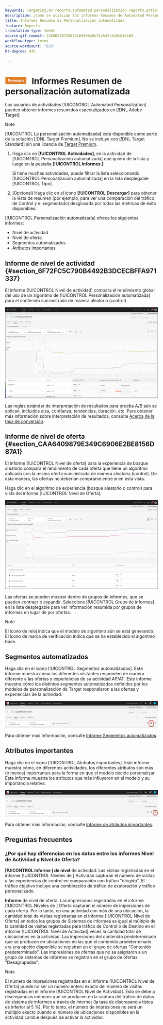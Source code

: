 ```yaml
---
keywords: Targeting;AP reports;automated personalization reports;activity level report;offer level report;offer detail report;faq
description: ¿Cómo se utilizan los informes Resumen de Automated Personalization?
title: Informes Resumen de Personalización automatizada
feature: Reports
translation-type: tm+mt
source-git-commit: 24680f707928201b9390c0e71e54fc549c81e165
workflow-type: tm+mt
source-wordcount: '633'
ht-degree: 43%

---
```



# ![PREMIUM](/help/assets/premium.png) Informes Resumen de personalización automatizada

Los usuarios de actividades [!UICONTROL Automated Personalization] pueden obtener informes resumidos especializados en [!DNL Adobe Target].

>[!NOTE]
>
>[!UICONTROL La personalización automatizada] está disponible como parte de la solución [!DNL Target Premium]. No se incluye con [!DNL Target Standard] sin una licencia de [Target Premium](/help/c-intro/intro.md#premium).

1. Haga clic en **[!UICONTROL Actividades]**, en la actividad de [!UICONTROL Personalización automatizada] que quiera de la lista y luego en la pestaña **[!UICONTROL Informes.]**

   Si tiene muchas actividades, puede filtrar la lista seleccionando [!UICONTROL Personalización automatizada] en la lista desplegable [!UICONTROL Tipo].

1. (Opcional) Haga clic en el icono **[!UICONTROL Descargar]** para obtener la vista de resumen (por ejemplo, para ver una comparación del tráfico de Control y el segmentado) desglosada por todas las métricas de éxito disponibles.

[!UICONTROL Personalización automatizada] ofrece los siguientes informes:

* Nivel de actividad
* Nivel de oferta
* Segmentos automatizados
* Atributos importantes

## Informe de nivel de actividad {#section_6F72FC5C790B4492B3DCECBFFA971337}

El informe [!UICONTROL Nivel de actividad] compara el rendimiento global del uso de un algoritmo de [!UICONTROL Personalización automatizada] para el contenido suministrado de manera aleatoria (control).

![Informe Nivel de actividad  ](/help/c-reports/assets/box_plot_ap.png)

Las reglas estándar de interpretación de resultados para prueba A/B aún se aplican, incluidos alza, confianza, tendencias, duración, etc. Para obtener más información sobre interpretación de resultados, consulte   [Acerca de la tasa de conversión](/help/c-reports/conversion-rate.md#concept_2D9FEDE8F94A485DAC86D611BFBDC844).

## Informe de nivel de oferta {#section_CAA6409879E349C6906E2BE8156D87A1}

El informe [!UICONTROL Nivel de oferta] para la experiencia de bosque aleatorio compara el rendimiento de cada oferta que tiene un algoritmo aplicado con la misma oferta suministrada de manera aleatoria (control). De esta manera, las ofertas no deberían comprarse entre sí en esta vista.

Haga clic en el algoritmo de experiencia (bosque aleatorio o control) para vista del informe [!UICONTROL Nivel de Oferta].

![](assets/ap_OfferLevelRpt.png)

Las ofertas se pueden mostrar dentro de grupos de informes, que se pueden contraer o expandir. Seleccione [!UICONTROL Grupo de informes] en la lista desplegable para ver información resumida por grupos de informes en lugar de por ofertas.

>[!NOTE]
>
>El icono de reloj indica que el modelo de algoritmo aún se está generando. El icono de marca de verificación indica que se ha establecido el algoritmo base.

## Segmentos automatizados

Haga clic en el icono [!UICONTROL Segmentos automatizados]. Este informe muestra cómo los diferentes visitantes responden de manera diferente a las ofertas y experiencias de su actividad AP/AT. Este informe muestra cómo los distintos segmentos automatizados definidos por los modelos de personalización de Target respondieron a las ofertas y experiencias de la actividad.

![Icono de segmentos automatizados](/help/c-reports/assets/icon-automated-sements-ap.png)

Para obtener más información, consulte [Informe Segmentos automatizados](/help/c-reports/c-personalization-insights-reports/automated-segments-report.md).

## Atributos importantes

Haga clic en el icono [!UICONTROL Atributos importantes]. Este informe muestra cómo, en diferentes actividades, los diferentes atributos son más (o menos) importantes para la forma en que el modelo decide personalizar. Este informe muestra los atributos que más influyeron en el modelo y su importancia relativa.

![Icono de atributos importantes](/help/c-reports/assets/icon-important-attributes-ap.png)

Para obtener más información, consulte [Informe de atributos importantes](/help/c-reports/c-personalization-insights-reports/important-attributes-report.md).

## Preguntas frecuentes

### ¿Por qué hay diferencias en los datos entre los informes Nivel de Actividad y Nivel de Oferta?

**[!UICONTROL Informe ] de nivel** de actividad: Las visitas registradas en el informe  [!UICONTROL Niveles de ] Actividad capturan el número de visitas a las experiencias de control en comparación con tráfico &quot;dirigido&quot;. El tráfico objetivo incluye una combinación de tráfico de exploración y tráfico personalizado.

**Informe** de nivel de oferta: Las impresiones registradas en el informe  [!UICONTROL Niveles de ] Oferta capturan el número de impresiones de cada oferta. Por lo tanto, en una actividad con más de una ubicación, la cantidad total de visitas registradas en el informe [!UICONTROL Nivel de Oferta] en todos los grupos de Sistemas de informes es igual al múltiplo de la cantidad de visitas registradas para tráfico de Control o de Destino en el informe [!UICONTROL Nivel de Actividad] veces la cantidad total de ubicaciones en la actividad. Las impresiones del contenido predeterminado que se producen en ubicaciones en las que el contenido predeterminado era una opción disponible se registran en el grupo de ofertas &quot;Contenido predeterminado&quot;. Las impresiones de ofertas que no se asignaron a un grupo de sistemas de informes se registran en el grupo de ofertas &quot;Desagrupadas&quot;.

>[!NOTE]
>
>El número de impresiones registradas en el informe [!UICONTROL Nivel de Oferta] puede no ser un número entero exacto del número de visitas registradas en el informe [!UICONTROL Nivel de Actividad]. Esto se debe a discrepancias menores que se producen en la captura del tráfico de datos de sistema de informes a través de Internet (la tasa de discrepancia típica es inferior al 5 %). Por lo tanto, el número de impresiones no será un múltiplo exacto cuando el número de ubicaciones disponibles en la actividad cambie después de activar la actividad.
